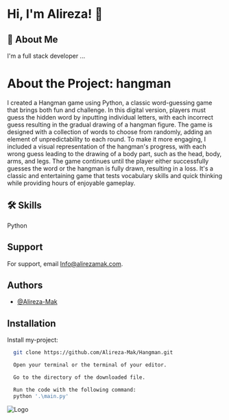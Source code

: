 # Hi, I'm Alireza! 👋


## 🚀 About Me
I'm a full stack developer ...

# About the Project: hangman
I created a Hangman game using Python, a classic word-guessing game that brings both fun and challenge. In this digital version, players must guess the hidden word by inputting individual letters, with each incorrect guess resulting in the gradual drawing of a hangman figure. The game is designed with a collection of words to choose from randomly, adding an element of unpredictability to each round. To make it more engaging, I included a visual representation of the hangman's progress, with each wrong guess leading to the drawing of a body part, such as the head, body, arms, and legs. The game continues until the player either successfully guesses the word or the hangman is fully drawn, resulting in a loss. It's a classic and entertaining game that tests vocabulary skills and quick thinking while providing hours of enjoyable gameplay.



## 🛠 Skills
Python


## Support

For support, email Info@alirezamak.com.


## Authors

- [@Alireza-Mak](https://www.github.com/Alireza-Mak)


## Installation

Install my-project:

```bash
  git clone https://github.com/Alireza-Mak/Hangman.git
```
```bash
  Open your terminal or the terminal of your editor.
```

```bash
  Go to the directory of the downloaded file.
```

```bash
  Run the code with the following command:
  python '.\main.py'
```


    
![Logo](https://alirezamak.com/wp-content/uploads/fav-icon-final-e1685159385524.png)


